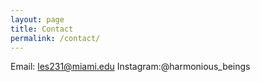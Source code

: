 ```yaml
---
layout: page
title: Contact
permalink: /contact/
---
```

Email: les231@miami.edu
Instagram:@harmonious_beings
